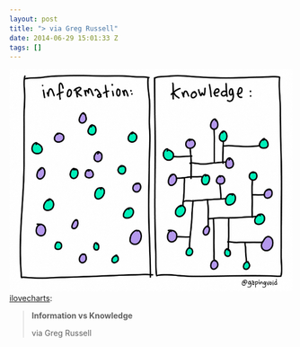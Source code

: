 ```yaml
---
layout: post
title: "> via Greg Russell"
date: 2014-06-29 15:01:33 Z
tags: []
---
```

![](/media/2014/06/90254976060.jpg)
[ilovecharts](http://ilovecharts.tumblr.com/post/89869063601/information-vs-knowledge-via-greg-russell):

> **Information vs Knowledge**
> 
> via Greg Russell

